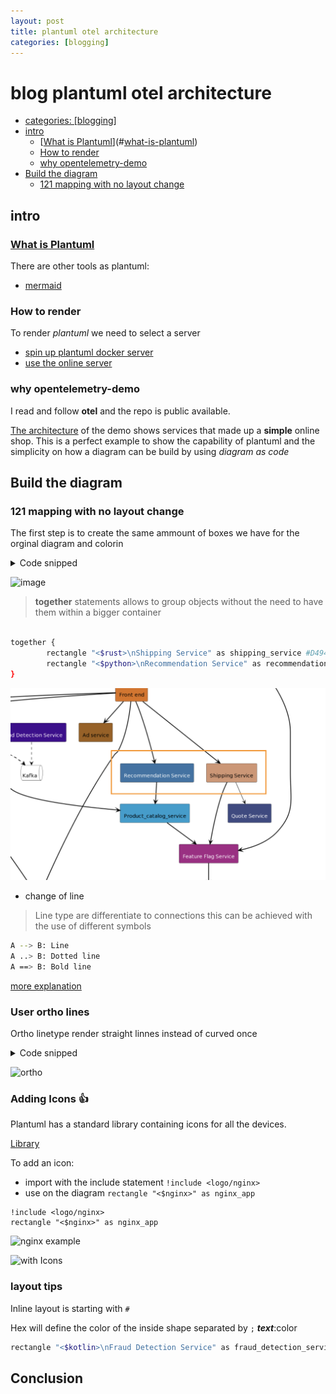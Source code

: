 ```yaml
---
layout: post
title: plantuml otel architecture
categories: [blogging]
---
```


# blog plantuml otel architecture

* [categories: [blogging]](#categories:-[blogging])
* [intro](#intro)
  * [[What is Plantuml](https://en.wikipedia.org/wiki/PlantUML)](#[what-is-plantuml](https://en.wikipedia.org/wiki/plantuml))
  * [How to render](#how-to-render)
  * [why opentelemetry-demo](#why-opentelemetry-demo)
* [Build the diagram](#build-the-diagram)
  * [121 mapping with no layout change](#121-mapping-with-no-layout-change)

## intro

### [What is Plantuml](https://en.wikipedia.org/wiki/PlantUML)

There are other tools as plantuml:

- [mermaid](https://mermaid.js.org/#/)

### How to render

To render *plantuml* we need to select a server

* [spin up plantuml docker server](https://hub.docker.com/r/plantuml/plantuml-server)
* [use the online server](https://www.plantuml.com/plantuml/uml/SyfFKj2rKt3CoKnELR1Io4ZDoSa70000)

### why opentelemetry-demo

I read and follow **otel** and the repo is public available.

[The architecture](https://github.com/open-telemetry/opentelemetry-demo/blob/main/docs/current_architecture.md)
of the demo shows services that made up a **simple** online shop.
This is a perfect example to show the capability of plantuml and the simplicity on how a diagram can be build
by using *diagram as code*

## Build the diagram

### 121 mapping with no layout change

The first step is to create the same ammount of boxes we have for the orginal
diagram and colorin

<details>
<summary>Code snipped</summary>

```plantuml

@startuml
rectangle "\nInternet" as internet

rectangle "\nLoad Generator" as load_generator #3572A5;text:white
rectangle "\nFront end" as frontend #E07114
rectangle "\nFrontend Proxy (Envoy)" as frontend_proxy #ED2F6B;text:white

' incoming traffic
frontend_proxy -[#black]-> frontend
internet -[#black]-> frontend_proxy
load_generator -[#black]-> frontend

together {
    rectangle "\nAd service" as ad_service #9F5F15
    rectangle "\nFraud Detection Service" as fraud_detection_service #420090;text:white
    rectangle "\nAccounting SErvice" as accounting_service #139DCF
    rectangle "\nCheckout Service" as checkout_service #139DCF
}

frontend =[#black]=> ad_service
frontend =[#black]=> checkout_service

' layer 3

queue "\nKafka" as kafka #white;line:black

fraud_detection_service .[#black].> kafka
accounting_service .[#black].> kafka
checkout_service .[#black].> kafka

together {
    rectangle "\nShipping Service" as shipping_service #D49471
    rectangle "\nRecommendation Service" as recommendation_service #3572A5;text:white
}

frontend =[#black]==> shipping_service
frontend =[#black]==> recommendation_service

' break
'
rectangle "\nCart Service" as cart_service #178600;text:white

frontend ==[#black]==> cart_service
checkout_service ==[#black]===> cart_service

together {
    rectangle "\nCurrency Service" as currency_service #ED2F6B
    rectangle "\nEmail Service" as email_service #5C0C11;text:white
    rectangle "\nPayment Service" as payment_service #ECDC49;text:black
}

checkout_service ==[#black]=> currency_service
checkout_service --[#black]-> email_service
checkout_service =[#black]==> payment_service

frontend ==[#black]=> currency_service

rectangle "\nQuote Service" as quote_service #3E4983;text:white
rectangle "\nProduct_catalog_service" as product_catalog_service #139DCF

checkout_service =[#black]=> product_catalog_service
shipping_service -[#black]-> quote_service
recommendation_service =[#black]=> product_catalog_service

' layer 4
database "\nCache" as cache_redis

cart_service =[#black]=> cache_redis

rectangle "\nFeature Flag Service" as feature_flag_service #A72086;text:white

shipping_service =[#black]=> feature_flag_service
product_catalog_service =[#black]=> feature_flag_service
frontend_proxy =[#black]==> feature_flag_service

database "\nFeature Flag Store\nPostgresSQL DB" as feature_flag_store

feature_flag_service =[#black]=> feature_flag_store

legend
    |connection | protocol |
    | <img:http://www.plantuml.com/plantuml/png/SoWkIImgAStDuT98r5JGjLFGIDBaSaZDIm4A0G00>| HTTP |
    | <img:http://www.plantuml.com/plantuml/png/SoWkIImgAStDuT98r5JGYrPEoYbDZRLJq4ZIv798pKi1oW00>| TCP |
    | <img:http://www.plantuml.com/plantuml/png/SoWkIImgAStDuT98r5ImjLFGIDBaSaZDIm4A0G00>| gRPC |
endlegend
@enduml
```

</details>

![image](http://www.plantuml.com/plantuml/png/bLPTR-8w47tthx3AbNhlGoi-e9Js5hKDi5fj7zhbSNSL6MU0B2PE7QTjjDh_ldOWuAa3sY8XalauddDcFE8sqqpfV2q88GguPib203tv_v-5a3C8uqI3Ia0FloUVjuydb6MqihzBIWkzb8a9Vf0iefyW0SMqL6MACAPmKPbeezFhj-zwrnhUzDNhCjQ0eNIHGiPLdDgp9qecca8IbKXp-sPUQ6FSxBTQNPp8Kv5dzXkAE87mLQfepTJAebHvZqg-5VJVSV8YY_yGP9XQbm4UjISNzsvnvDIGvd8T9mkg5PlFOqxUPPrzQym4uwiVPyCT8AcKmbwKIB0qzJX4omNe9IZwYr3pGPn_iXTc2Dv5D0Fr4dCeIHdGxIjj32QzIQldPwwaDZALuh0yeYFGnXlBX4uTeBdrXL7bswDssytceEdAv1smaBOmpcMUQAlTTEmKk3Fl8LkTmIYO7C09bi1NCjUeEhurUXY_oQv3zARIz6Rew5Bhzm1jxmKhGD4E8Syvv1lbs7nbHVzYVyj2IWjjb49Ss-6xAY49EQJVUNNe-N2JJ6eKyOCymdx8qMbHUMOlrNGPfwav2OcPMIDgoAWxwFPR60NTzQ_0vNfjH6JUu2ZascFwTx--LpT3hw3wCE-aVUTc2jYAdE8b4KczsMe1K--cYIbtalgN5qqquCxvg00tp-kG6-i5-xtwgsqMv4f1mWjS_TPOWLURh6u8PeL16QzPB104MCi-lnSqWrRBLQ1s--nMzIChJ1kmfkd6vXGLZ8BkO0DQocBwVrIqeSVC3pzpzoPYuSUYrk7oS8kFLK3mVLYcXlvJBZKWyi_Muep-k3kuxBXw-clkKSaevphaJ3CXpUYxMYAVlpYFSHqUoYRUjNUrH0m8lcaVEcM_IBl4fBCPopQp256SbPUHBwjRQ9x2qcuOCLNF1aKX6K49ysmW9y1qhe1E1CEBRhvnX7F1717l-ktcvONR7KyQL44T2i7qFv28_nOuyOSIa8gfpFH2GVOiFDvQAZ1ZjGsOFZtGqNsD2ZQC46ohhzrB8hUcxdmj_W00)

> **together** statements allows to group objects without the need to have them within a bigger container

```bash

together {
        rectangle "<$rust>\nShipping Service" as shipping_service #D49471
        rectangle "<$python>\nRecommendation Service" as recommendation_service #3572A5;text:white
}

```

![together](togetherpng.png)

- change of line

> Line type are differentiate to connections
> this can be achieved with the use of different symbols

```bash
A --> B: Line
A ..> B: Dotted line
A ==> B: Bold line
```

[more explanation](https://crashedmind.github.io/PlantUMLHitchhikersGuide/layout/layout.html)

### User ortho lines

Ortho linetype render straight linnes instead of curved once

<details>
<summary>Code snipped</summary>

    ```plantuml

    @startuml
    skinparam linetype ortho
    rectangle "\nInternet" as internet

    rectangle "\nLoad Generator" as load_generator #3572A5;text:white
    rectangle "\nFront end" as frontend #E07114
    rectangle "\nFrontend Proxy (Envoy)" as frontend_proxy #ED2F6B;text:white

    ' incoming traffic
    frontend_proxy -[#black]-> frontend
    internet -[#black]-> frontend_proxy
    load_generator -[#black]-> frontend

    together {
        rectangle "\nAd service" as ad_service #9F5F15
        rectangle "\nFraud Detection Service" as fraud_detection_service #420090;text:white
        rectangle "\nAccounting SErvice" as accounting_service #139DCF
        rectangle "\nCheckout Service" as checkout_service #139DCF
    }

    frontend =[#black]=> ad_service
    frontend =[#black]=> checkout_service

    ' layer 3

    queue "\nKafka" as kafka #white;line:black

    fraud_detection_service .[#black].> kafka
    accounting_service .[#black].> kafka
    checkout_service .[#black].> kafka

    together {
        rectangle "\nShipping Service" as shipping_service #D49471
        rectangle "\nRecommendation Service" as recommendation_service #3572A5;text:white
    }

    frontend =[#black]==> shipping_service
    frontend =[#black]==> recommendation_service

    ' break
    '
    rectangle "\nCart Service" as cart_service #178600;text:white

    frontend ==[#black]==> cart_service
    checkout_service ==[#black]===> cart_service

    together {
        rectangle "\nCurrency Service" as currency_service #ED2F6B
        rectangle "\nEmail Service" as email_service #5C0C11;text:white
        rectangle "\nPayment Service" as payment_service #ECDC49;text:black
    }

    checkout_service ==[#black]=> currency_service
    checkout_service --[#black]-> email_service
    checkout_service =[#black]==> payment_service

    frontend ==[#black]=> currency_service

    rectangle "\nQuote Service" as quote_service #3E4983;text:white
    rectangle "\nProduct_catalog_service" as product_catalog_service #139DCF

    checkout_service =[#black]=> product_catalog_service
    shipping_service -[#black]-> quote_service
    recommendation_service =[#black]=> product_catalog_service

    ' layer 4
    database "\nCache" as cache_redis

    cart_service =[#black]=> cache_redis

    rectangle "\nFeature Flag Service" as feature_flag_service #A72086;text:white

    shipping_service =[#black]=> feature_flag_service
    product_catalog_service =[#black]=> feature_flag_service
    frontend_proxy =[#black]==> feature_flag_service

    database "\nFeature Flag Store\nPostgresSQL DB" as feature_flag_store

    feature_flag_service =[#black]=> feature_flag_store

    legend
        |connection | protocol |
        | <img:http://www.plantuml.com/plantuml/png/SoWkIImgAStDuT98r5JGjLFGIDBaSaZDIm4A0G00>| HTTP |
        | <img:http://www.plantuml.com/plantuml/png/SoWkIImgAStDuT98r5JGYrPEoYbDZRLJq4ZIv798pKi1oW00>| TCP |
        | <img:http://www.plantuml.com/plantuml/png/SoWkIImgAStDuT98r5ImjLFGIDBaSaZDIm4A0G00>| gRPC |
    endlegend
    @enduml
    ```

</details>

![ortho](http://www.plantuml.com/plantuml/png/ZLPTR-8w47tthx3AbNhlGoi-e9Js5hKDS7MrVMYNnzrLP9m1iZXnwZXjezN-zxK30KyTgY8XalauddDcFE8srqpf8X64v9iupPXY2HLn2hhCW4gbrv8G1LopT2M0dlpxrqh81OHnga6PgF7tzF_TumbbEQtjxvAoqW2b9lX1ieZ-1oaefgMgKeGnXQlQH5kzmR1xDxZMyAQlNjUn1Wnb2ykvYZDxzap9L5D8emffQT_C2srDsyDEfuyJUIQAt7v3oozybIfAcDfOb3hlKSctaluzJLza-G-233FhCi2JxkpYtYsEd1hIN2Pnkg9QiUKovkHTrjctra8mllbnDju3abefvCM914lJZ4EqN85UWwA_23KVnFadUs66u5r4Sr0lCOUAb07TlTBMQ3QOTGP-vaPg8rCb3YiYEW5jlB5CwTm1MbfV6DM-0sg_sswFsgvCtW4hQGlZN1QfjjhDfqw1U_C1ijCRJOBP4PnW3NmZ2usgupkZX_6Rx3j4RsfDRyQEBer-3z3sNh0I5EqHybn0iLMEBJTMz2_sjogaij1M9SIr7Rwh2fAGO_gTruUUZxV9n5EaASWZx8LyF2sgoEsbcg_ZB3Cd8J5pQqGDcVH7_M47ew2x_XMuJ18Z8lC6Ho7N0TE_-yszkXbx1JM7UISTEhTGm3Ra52-9IEhjLWkOUZTDJBcJDBoyQBi3xfQ92d3p_0uviLwmrwlFRREWK0fINkBgTyOQlDvaJKEmA0tAD66nG11WBOVyGT0EEXr7WURjir_LZwmqRS2QPbkRKrGm2VgZBMWbY-d_XwADFMP--9cxDn4BFnQr3fVdjVXe1GJVXtLcw3yLKWCY_smjpkXF-wFBdgkdl-OUbOmAhaFED1FIZBwh9VBvY_CZhkDZsSIxzgwMY07nRzgdJpaiqZunwMp1ykqiGXJdrMNaw_eMcgUmiXj6J3MoGL5OHb32F1l86J1TAA0pmV2YMsuTuL8mHyIxORTzUU5snvC6LT24GZpwdqt4VmkS-6C9ICLCvdgb87yM7cyj5PYnsWNCdnxevBv11Hj62BOrr-ubaLjJTv68Fm00)

### Adding Icons 👍

Plantuml has a standard library containing icons for all the devices.

[Library](https://github.com/plantuml/plantuml-stdlib)

To add an icon:

- import with the include statement
    `!include <logo/nginx>`
- use on the diagram
    `rectangle "<$nginx>" as nginx_app`

```plantuml
!include <logo/nginx>
rectangle "<$nginx>" as nginx_app
```

![nginx example](http://www.plantuml.com/plantuml/png/SoWkIImgAStDuUBYKipCIyufJKbLiCd9JyylrizBpyohiEDAJ2x9Br8eBKujuYfAJIv9p4lFILLGib61I2if91OhW9bSN20r2hgwTZ2-GsfU2j1e0000)

![with Icons](http://www.plantuml.com/plantuml/png/hLPjJ-Cu4FxkN-5RJjgx3z0NMafPY1RwmdMN3rsAj5hkJfMRk6csYHqS1wYE--ytJXlgmKrN9oqIqCpBCyyyCtRpCTDCwJo92Vab4dwS1voUnpAKMKs4aNZs77EwqWifF4BUqq1gmRKLeVEK1Ugu5l37o9SYQzOWP0enHocKyEYUK1Df1UwERDRyDCupypkD8y6dJr852LFB8itbglBPgiBrdJsop5THYhbP4KkfeKQLDvHL7fLdbPXwbV8VL6Np9QjofelKTSdvFF9vhIU5prCDp68vuzD8QAu4hwp3LSn4MDa33w8CEv5qrGnbfaF5iuVuTP8aMqOYPOebrCpCI42bWYKYH75V0ukOqtVdlsBUtbzYjFduZhACblOtIUjjXE0RoG9wpGLNJ4jLfCHWceQbYHuSjplDo_O7pP_rsTCYqXn3RMS3S4CbXQPS10NIt3p10pqOr3kDHWidLknaYMBonae-h-Xl0_4eLxyZo6bgN03SRmvFhcnoSC10N9b48gHQCJDbyYRhyC-3MSpyvT-7tYiWAPL2Nfn8i3IxSOYM8TSBhkW_XC8Fwjdi03Hu6T2CApZ1l6WAG3UFzA0xR0yRRJTpVQmASLWUq3xNu8sae1CBQ6vyqw3qRL5RpNgzMxTbSWg4qX3pVPaBRRIR32o2h-OjPEEus-yDAt1w2-ulPQuHEtzZT33-9QyJeXUbfXUUfSjElmDePX-p5KX_JCX3plE2K74r0AVFvdz1fB3GWqA83sRvpWf8GghqEogB7ddhP88LgGXo6dP2zc-BkHA1-6GHfIbKGc9cneW6qczrMvq6Gi5d_PRxCab0HEOiZaAkBQPpzYjcTU4vX2h2S2LxSZF5sPAynvV4-klDR1HJRxQ9ANkJEgSdTRJWLdsR0Cfp9sJ5Ei5xPrLzc_LofRZmLvZznbY2bpVPhYMOhG1baB0eHX3SMBRvxLwzrsZiFUBRBsy07BCLZ05hcgvj5gbUlzVgha4BMM3-UqNpdCxSy4FhtiHTkB5eT9YUC-9A1dYbqaKAxN_9fUQe-GTZiLP_qEgU7jjwkjVSMCaWz_NKPvh54bRVrjBreKjlNwzULJPnZhsb9Uw0u9FslwfiBz8MWNGsOrdHTF5-Knn6Vr6UGlWqBUpG4LCxkq5HMCRr-nH03ZdJkU9q63DyqStNZkayPfQ8bvrc_VJ4dWwInc6m2uLKjF_ZHFnQOCLN9I0LjozxJjzQAWvhjGcOVBcX_QiTAfWmGh2jcZjA8Z4FWNbnERpuKeZDQyIBMGOjVHdJbxMJdaT9UBRGEZshrPwUdevI69NEa_W8zgfMFjHI4TOcykjoD4h2oudkvtVTKzN-TFtzPdWzwb-n2RllZvBMPVswNlTUw1ztT-EVLE6R6W_ajrd__lRcqqFhVlJOwPwcdwE6_5fKkklzd4AZfAALy7RSWmgWvaRJZ_07SFu3)

### layout tips

Inline layout is starting with `#`

Hex will define the color of the inside shape
separated by `;`
***text***:color

```bash
rectangle "<$kotlin>\nFraud Detection Service" as fraud_detection_service #420090;text:white
```

## Conclusion
